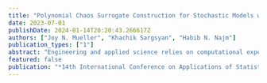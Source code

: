 ```yaml
---
title: "Polynomial Chaos Surrogate Construction for Stochastic Models with Parametric Uncertainty"
date: 2023-07-01
publishDate: 2024-01-14T20:20:43.266617Z
authors: ["Joy N. Mueller", "Khachik Sargsyan", "Habib N. Najm"]
publication_types: ["1"]
abstract: "Engineering and applied science relies on computational experiments to rigorously study physical systems. The mathematical models used to probe these systems are highly complex, and sampling-intensive studies often require prohibitively many simulations for acceptable accuracy. Surrogate models provide a means of circumventing the high computational expense of sampling such complex models. In particular, Polynomial chaos expansions (PCEs) have been successful for uncertainty quantification studies of deterministic models where the dominant source of uncertainty is parametric. We discuss an extension to conventional PCE surrogate modeling to enable surrogate construction for stochastic computational models that have intrinsic noise in addition to parametric uncertainty. We develop a PCE surrogate on a joint space of intrinsic and parametric uncertainty, enabled by Rosenblatt transformations. We then take advantage of closed-form solutions for computing PCE Sobol indices to perform a global sensitivity analysis of the model which explicitly quantifies the intrinsic noise contribution to the overall model output variance. Additionally, the resulting joint PCE is generative in the sense that it allows generating random realizations at any input parameter setting that are statistically approximately equivalent to realizations from the underlying stochastic model. The methodology is demonstrated on a chemical catalysis example model."
featured: false
publication: "*14th International Conference on Applications of Statistics and Probability in Civil Engineering (ICASP14), Dublin, Ireland*"
---
```


